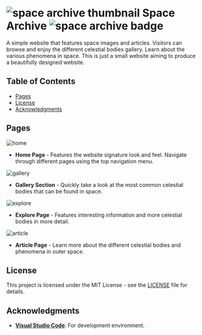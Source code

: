 # ![space archive thumbnail][space-archive-thumbnail] Space Archive ![space archive badge][space-archive-badge]
A simple website that features space images and articles. Visitors can browse and enjoy the different celestial bodies gallery. Learn about the various phenomena in space. This is just a small website aiming to produce a beautifully designed website.

## Table of Contents
- [Pages](#pages)
- [License](#license)
- [Acknowledgments](#acknowledgments)

## Pages
![home][home]
- **Home Page** - Features the website signature look and feel. Navigate through different pages using the top navigation menu.

![gallery][gallery]
- **Gallery Section** - Quickly take a look at the most common celestial bodies that can be found in space.

![explore][explore]
- **Explore Page** - Features interesting information and more celestial bodies in more detail.

![article][article]
- **Article Page** - Learn more about the different celestial bodies and phenomena in outer space.

## License
This project is licensed under the MIT License - see the [LICENSE](LICENSE) file for details.

## Acknowledgments
- **[Visual Studio Code][visual-studio-code]**: For development environment.

<!-- Reference -->
[space-archive-thumbnail]: https://github.com/Mindkerchief/Space-Archive/assets/130748576/be1beeeb-bee4-4fb4-bff8-7eba5f6f6832
[space-archive-badge]: https://img.shields.io/badge/Website-Space_Gallery-124069

[home]: https://github.com/Mindkerchief/Space-Archive/assets/130748576/40d59d5c-e78f-4ba0-80ba-ae29d6057c34
[gallery]: https://github.com/Mindkerchief/Space-Archive/assets/130748576/61b22dd8-4c70-493e-8b37-da51dd19b287
[explore]: https://github.com/Mindkerchief/Space-Archive/assets/130748576/0b5cc04b-b1c5-41c3-8574-72daf0de1362
[article]: https://github.com/Mindkerchief/Space-Archive/assets/130748576/41a102b6-6037-419a-8aca-343e91050011

[visual-studio-code]: https://code.visualstudio.com/docs
